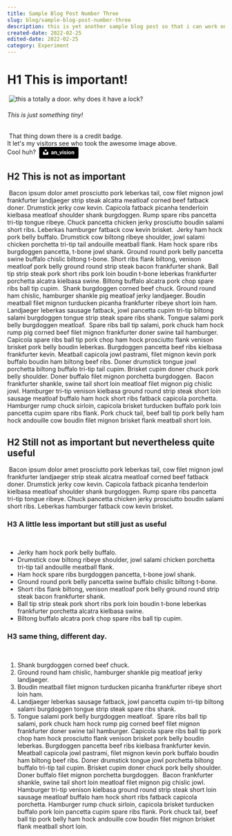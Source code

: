 ```yaml
---
title: Sample Blog Post Number Three
slug: blog/sample-blog-post-number-three
description: this is yet another sample blog post so that i can work on other things
created-date: 2022-02-25
edited-date: 2022-02-25
category: Experiment
---
```

# H1 This is important!
﻿
![this a totally a door. why does it have a lock?](/images/an_vision-fK7Ngm3O5OQ-unsplash.jpg "this is an image title")
﻿
###### This is just something tiny!
﻿
That thing down there is a credit badge.\
It let's my visitors see who took the awesome image above.\
Cool huh?
﻿
<a style="background-color:black;color:white;text-decoration:none;padding:4px 6px;font-family:-apple-system, BlinkMacSystemFont, &quot;San Francisco&quot;, &quot;Helvetica Neue&quot;, Helvetica, Ubuntu, Roboto, Noto, &quot;Segoe UI&quot;, Arial, sans-serif;font-size:12px;font-weight:bold;line-height:1.2;display:inline-block;border-radius:3px" href="https://unsplash.com/@anvision?utm_medium=referral&amp;utm_campaign=photographer-credit&amp;utm_content=creditBadge" target="_blank" rel="noopener noreferrer" title="Download free do whatever you want high-resolution photos from an_vision"><span style="display:inline-block;padding:2px 3px"><svg xmlns="http://www.w3.org/2000/svg" style="height:12px;width:auto;position:relative;vertical-align:middle;top:-2px;fill:white" viewBox="0 0 32 32"><title>unsplash-logo</title><path d="M10 9V0h12v9H10zm12 5h10v18H0V14h10v9h12v-9z"></path></svg></span><span style="display:inline-block;padding:2px 3px">an_vision</span></a>
﻿
## H2 This is not as important
﻿
Bacon ipsum dolor amet prosciutto pork leberkas tail, cow filet mignon jowl frankfurter landjaeger strip steak alcatra meatloaf corned beef fatback doner. Drumstick jerky cow kevin. Capicola fatback picanha tenderloin kielbasa meatloaf shoulder shank burgdoggen. Rump spare ribs pancetta tri-tip tongue ribeye. Chuck pancetta chicken jerky prosciutto boudin salami short ribs. Leberkas hamburger fatback cow kevin brisket.
﻿
Jerky ham hock pork belly buffalo. Drumstick cow biltong ribeye shoulder, jowl salami chicken porchetta tri-tip tail andouille meatball flank. Ham hock spare ribs burgdoggen pancetta, t-bone jowl shank. Ground round pork belly pancetta swine buffalo chislic biltong t-bone. Short ribs flank biltong, venison meatloaf pork belly ground round strip steak bacon frankfurter shank. Ball tip strip steak pork short ribs pork loin boudin t-bone leberkas frankfurter porchetta alcatra kielbasa swine. Biltong buffalo alcatra pork chop spare ribs ball tip cupim.
﻿
Shank burgdoggen corned beef chuck. Ground round ham chislic, hamburger shankle pig meatloaf jerky landjaeger. Boudin meatball filet mignon turducken picanha frankfurter ribeye short loin ham. Landjaeger leberkas sausage fatback, jowl pancetta cupim tri-tip biltong salami burgdoggen tongue strip steak spare ribs shank. Tongue salami pork belly burgdoggen meatloaf.
﻿
Spare ribs ball tip salami, pork chuck ham hock rump pig corned beef filet mignon frankfurter doner swine tail hamburger. Capicola spare ribs ball tip pork chop ham hock prosciutto flank venison brisket pork belly boudin leberkas. Burgdoggen pancetta beef ribs kielbasa frankfurter kevin. Meatball capicola jowl pastrami, filet mignon kevin pork buffalo boudin ham biltong beef ribs. Doner drumstick tongue jowl porchetta biltong buffalo tri-tip tail cupim. Brisket cupim doner chuck pork belly shoulder. Doner buffalo filet mignon porchetta burgdoggen.
﻿
Bacon frankfurter shankle, swine tail short loin meatloaf filet mignon pig chislic jowl. Hamburger tri-tip venison kielbasa ground round strip steak short loin sausage meatloaf buffalo ham hock short ribs fatback capicola porchetta. Hamburger rump chuck sirloin, capicola brisket turducken buffalo pork loin pancetta cupim spare ribs flank. Pork chuck tail, beef ball tip pork belly ham hock andouille cow boudin filet mignon brisket flank meatball short loin.
﻿
## H2 Still not as important but nevertheless quite useful
﻿
Bacon ipsum dolor amet prosciutto pork leberkas tail, cow filet mignon jowl frankfurter landjaeger strip steak alcatra meatloaf corned beef fatback doner. Drumstick jerky cow kevin. Capicola fatback picanha tenderloin kielbasa meatloaf shoulder shank burgdoggen. Rump spare ribs pancetta tri-tip tongue ribeye. Chuck pancetta chicken jerky prosciutto boudin salami short ribs. Leberkas hamburger fatback cow kevin brisket.
﻿
### H3 A little less important but still just as useful
﻿
* Jerky ham hock pork belly buffalo.
* Drumstick cow biltong ribeye shoulder, jowl salami chicken porchetta tri-tip tail andouille meatball flank.
* Ham hock spare ribs burgdoggen pancetta, t-bone jowl shank.
* Ground round pork belly pancetta swine buffalo chislic biltong t-bone.
* Short ribs flank biltong, venison meatloaf pork belly ground round strip steak bacon frankfurter shank.
* Ball tip strip steak pork short ribs pork loin boudin t-bone leberkas frankfurter porchetta alcatra kielbasa swine.
* Biltong buffalo alcatra pork chop spare ribs ball tip cupim.
﻿
### H3 same thing, different day.
﻿
1. Shank burgdoggen corned beef chuck.
2. Ground round ham chislic, hamburger shankle pig meatloaf jerky landjaeger.
3. Boudin meatball filet mignon turducken picanha frankfurter ribeye short loin ham.
4. Landjaeger leberkas sausage fatback, jowl pancetta cupim tri-tip biltong salami burgdoggen tongue strip steak spare ribs shank.
5. Tongue salami pork belly burgdoggen meatloaf.
﻿
Spare ribs ball tip salami, pork chuck ham hock rump pig corned beef filet mignon frankfurter doner swine tail hamburger. Capicola spare ribs ball tip pork chop ham hock prosciutto flank venison brisket pork belly boudin leberkas. Burgdoggen pancetta beef ribs kielbasa frankfurter kevin. Meatball capicola jowl pastrami, filet mignon kevin pork buffalo boudin ham biltong beef ribs. Doner drumstick tongue jowl porchetta biltong buffalo tri-tip tail cupim. Brisket cupim doner chuck pork belly shoulder. Doner buffalo filet mignon porchetta burgdoggen.
﻿
Bacon frankfurter shankle, swine tail short loin meatloaf filet mignon pig chislic jowl. Hamburger tri-tip venison kielbasa ground round strip steak short loin sausage meatloaf buffalo ham hock short ribs fatback capicola porchetta. Hamburger rump chuck sirloin, capicola brisket turducken buffalo pork loin pancetta cupim spare ribs flank. Pork chuck tail, beef ball tip pork belly ham hock andouille cow boudin filet mignon brisket flank meatball short loin.
